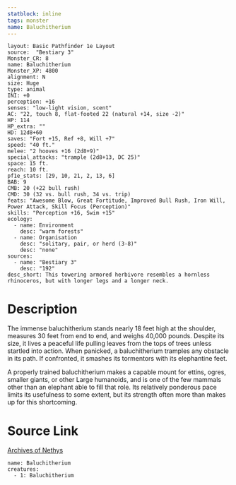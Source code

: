 ```yaml
---
statblock: inline
tags: monster
name: Baluchitherium
---
```

```statblock
layout: Basic Pathfinder 1e Layout
source:  "Bestiary 3"
Monster_CR: 8
name: Baluchitherium
Monster_XP: 4800
alignment: N
size: Huge
type: animal
INI: +0
perception: +16
senses: "low-light vision, scent"
AC: "22, touch 8, flat-footed 22 (natural +14, size -2)"
HP: 114
HP_extra: ""
HD: 12d8+60
saves: "Fort +15, Ref +8, Will +7"
speed: "40 ft."
melee: "2 hooves +16 (2d8+9)"
special_attacks: "trample (2d8+13, DC 25)"
space: 15 ft.
reach: 10 ft.
pf1e_stats: [29, 10, 21, 2, 13, 6]
BAB: 9
CMB: 20 (+22 bull rush)
CMD: 30 (32 vs. bull rush, 34 vs. trip)
feats: "Awesome Blow, Great Fortitude, Improved Bull Rush, Iron Will, Power Attack, Skill Focus (Perception)"
skills: "Perception +16, Swim +15"
ecology:
  - name: Environment
    desc: "warm forests"
  - name: Organisation
    desc: "solitary, pair, or herd (3-8)"
    desc: "none"
sources:
  - name: "Bestiary 3"
    desc: "192"
desc_short: This towering armored herbivore resembles a hornless rhinoceros, but with longer legs and a longer neck.
```
# Description
The immense baluchitherium stands nearly 18 feet high at the shoulder, measures 30 feet from end to end, and weighs 40,000 pounds. Despite its size, it lives a peaceful life pulling leaves from the tops of trees unless startled into action. When panicked, a baluchitherium tramples any obstacle in its path. If confronted, it smashes its tormentors with its elephantine feet.

A properly trained baluchitherium makes a capable mount for ettins, ogres, smaller giants, or other Large humanoids, and is one of the few mammals other than an elephant able to fill that role. Its relatively ponderous pace limits its usefulness to some extent, but its strength often more than makes up for this shortcoming.
# Source Link
[Archives of Nethys](https://aonprd.com/MonsterDisplay.aspx?ItemName=Baluchitherium)
```encounter-table
name: Baluchitherium
creatures:
  - 1: Baluchitherium
```

